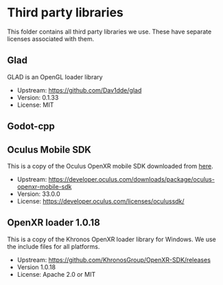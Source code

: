 # Third party libraries

This folder contains all third party libraries we use. These have separate licenses associated with them.

## Glad 

GLAD is an OpenGL loader library

- Upstream: https://github.com/Dav1dde/glad
- Version: 0.1.33
- License: MIT

## Godot-cpp

## Oculus Mobile SDK

This is a copy of the Oculus OpenXR mobile SDK downloaded from [here](https://developer.oculus.com/downloads/package/oculus-openxr-mobile-sdk).

- Upstream: https://developer.oculus.com/downloads/package/oculus-openxr-mobile-sdk
- Version: 33.0.0
- License: https://developer.oculus.com/licenses/oculussdk/

## OpenXR loader 1.0.18

This is a copy of the Khronos OpenXR loader library for Windows. We use the include files for all platforms.

- Upstream: https://github.com/KhronosGroup/OpenXR-SDK/releases
- Version 1.0.18
- License: Apache 2.0 or MIT
